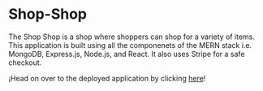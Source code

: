 # Shop-Shop

The Shop Shop is a shop where shoppers can shop for a variety of items. 
This application is built using all the componenets of the MERN stack i.e. MongoDB, Express.js, Node.js, and React.
It also uses Stripe for a safe checkout.

¡Head on over to the deployed application by clicking [here](https://gerner-shop-shop.herokuapp.com/)!

